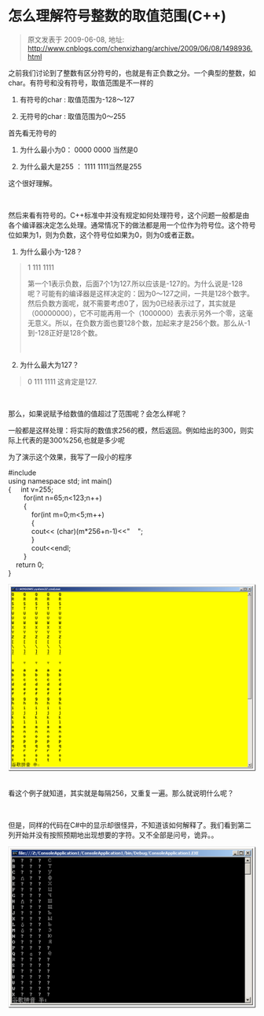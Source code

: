 # 怎么理解符号整数的取值范围(C++) 
> 原文发表于 2009-06-08, 地址: http://www.cnblogs.com/chenxizhang/archive/2009/06/08/1498936.html 


之前我们讨论到了整数有区分符号的，也就是有正负数之分。一个典型的整数，如char。有符号和没有符号，取值范围是不一样的

 1. 有符号的char : 取值范围为-128～127

 2. 无符号的char : 取值范围为0～255

 首先看无符号的

 1. 为什么最小为0： 0000 0000 当然是0

 2. 为什么最大是255 ： 1111 1111当然是255

 这个很好理解。

  

 然后来看有符号的。C++标准中并没有规定如何处理符号，这个问题一般都是由各个编译器决定怎么处理。通常情况下的做法都是用一个位作为符号位。这个符号位如果为1，则为负数，这个符号位如果为0，则为0或者正数。

 1. 为什么最小为-128？

 
>  1 111 1111
> 
>  第一个1表示负数，后面7个1为127.所以应该是-127的。为什么说是-128呢？可能有的编译器是这样决定的：因为0～127之间，一共是128个数字。然后负数方面呢，就不需要考虑0了，因为0已经表示过了，其实就是（00000000），它不可能再用一个（1000000）去表示另外一个零，这毫无意义。所以，在负数方面也要128个数，加起来才是256个数。那么从-1到-128正好是128个数。
> 
>   
> 
> 

 2. 为什么最大为127？

 
>  0 111 1111 这肯定是127.
> 
> 

  

 那么，如果说赋予给数值的值超过了范围呢？会怎么样呢？

 一般都是这样处理：将实际的数值求256的模，然后返回。例如给出的300，则实际上代表的是300%256,也就是多少呢

 为了演示这个效果，我写了一段小的程序

 #include <iostream>  
using namespace std; int main()  
{     int v=255;  
        for(int n=65;n<123;n++)  
        {  
            for(int m=0;m<5;m++)  
            {  
            cout<< (char)(m*256+n-1)<<"    ";  
            }  
            cout<<endl;  
        }  
    return 0;  
}  

 [![image](./images/1498936-image_thumb.png "image")](http://images.cnblogs.com/cnblogs_com/chenxizhang/WindowsLiveWriter/C_F046/image_2.png) 

 看这个例子就知道，其实就是每隔256，又重复一遍。那么就说明什么呢？

  

 但是，同样的代码在C#中的显示却很怪异，不知道该如何解释了。我们看到第二列开始并没有按照预期地出现想要的字符。又不全部是问号，诡异。。

 [![image](./images/1498936-image_thumb_1.png "image")](http://images.cnblogs.com/cnblogs_com/chenxizhang/WindowsLiveWriter/C_F046/image_4.png)







